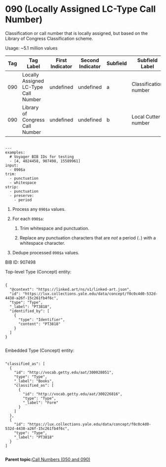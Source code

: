 # 090 \(Locally Assigned LC-Type Call Number\)

Classification or call number that is locally assigned, but based on the Library of Congress Classification scheme.

Usage: ~5.1 million values

|Tag|Tag Label|First Indicator|Second Indicator|Subfield|Subfield Label|Repeatable|
|---|---------|---------------|----------------|--------|--------------|----------|
|090|Locally Assigned LC-Type Call Number|undefined|undefined|a|Classification number|T|
|090|Library of Congress Call Number|undefined|undefined|b|Local Cutter number|F|

```

---
examples:
  # Voyager BIB IDs for testing
  - [4, 4824458, 907498, 15589961]
input:
  - 090$a
trim:
  - punctuation
  - whitespace
strip:
  - punctuation
  - preserve:
    - period

```

1.  Process any `090$a` values.

2.  For each `090$a`:

    1.  Trim whitespace and punctuation.

    2.  Replace any punctuation characters that are *not* a period \(`.`\) with a whitespace character.

3.  Dedupe processed `090$a` values.


BIB ID: 907498

Top-level Type \(Concept\) entity:

```

{
  "@context": "https://linked.art/ns/v1/linked-art.json",
  "id": "https://lux.collections.yale.edu/data/concept/f0c0c4d0-532d-4438-a26f-15c261fb4f6c",
  "type": "Type",
  "_label": "PT3818",
  "identified_by": [
    {
      "type": "Identifier",
      "content": "PT3818"
    }
  ]
}                
        
```

Embedded Type \(Concept\) entity:

```

"classified_as": [
  {
    "id": "http://vocab.getty.edu/aat/300028051",
    "type": "Type",
    "_label": "Books",
    "classified_as": [
      {
        "id": "http://vocab.getty.edu/aat/300226816",
        "type": "Type",
        "_label": "Form"
      }
    ]
  },
  {
    "id": "https://lux.collections.yale.edu/data/concept/f0c0c4d0-532d-4438-a26f-15c261fb4f6c",
    "type": "Type",
    "_label": "PT3818"
  }
]                
        
```

**Parent topic:**[Call Numbers \(050 and 090\)](../type/type_call_numbers.md)

